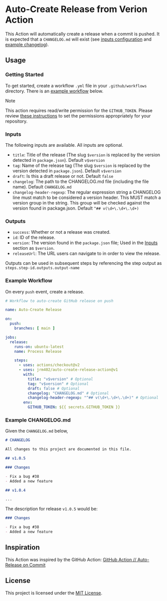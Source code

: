 # Auto-Create Release from Verion Action

This Action will automatically create a release when a commit is pushed. It is expected that a `CHANGELOG.md` will exist (see [inputs configuration](#inputs) and [example changelog](#example-changelogmd)).

## Usage

### Getting Started

To get started, create a workflow `.yml` file in your `.github/workflows` directory. There is an [example workflow](#example-workflow) below.

> [!NOTE]
> This action requires read/write permission for the `GITHUB_TOKEN`. Please review [these instructions](https://docs.github.com/en/actions/security-for-github-actions/security-guides/automatic-token-authentication#permissions-for-the-github_token) to set the permissions appropriately for your repository.

### Inputs

The following inputs are available. All inputs are optional.

- `title`: Title of the release (The slug `$version` is replaced by the version detected in `package.json`). Default `v$version`
- `tag`: Name of the release tag (The slug `$version` is replaced by the version detected in `package.json`). Default `v$version`
- `draft`: Is this a draft release or not. Default `false`
- `changelog`: The path to the CHANGELOG.md file (including the file name). Default `CHANGELOG.md`
- `changelog-header-regexp`: The regular expression string a CHANGELOG line must match to be considered a version header. This MUST match a version group in the string. This group will be checked against the version found in package.json. Default `^## v(\d+\.\d+\.\d+)`

### Outputs

- `success`: Whether or not a release was created.
- `id`: ID of the release.
- `version`: The version found in the `package.json` file; Used in the [Inputs](#inputs) section as `$version`.
- `releaseUrl`: The URL users can navigate to in order to view the release.

Outputs can be used in subsequent steps by referencing the step output as `steps.step-id.outputs.output-name`

### Example Workflow

On every `push` event, create a release.

```yml
# Workflow to auto-create GitHub release on push

name: Auto-Create Release

on:
  push:
    branches: [ main ]

jobs:
  release:
    runs-on: ubuntu-latest
    name: Process Release

    steps:
      - uses: actions/checkout@v2
      - uses: jrm402/auto-create-release-action@v1
        with:
          title: "v$version" # Optional
          tag: "v$version" # Optional
          draft: false # Optional
          changelog: "CHANGELOG.md" # Optional
          changelog-header-regexp: "^## v(\d+\.\d+\.\d+)" # Optional
        env:
          GITHUB_TOKEN: ${{ secrets.GITHUB_TOKEN }}
```

### Example CHANGELOG.md

Given the `CHANGELOG.md` below,

```md
# CHANGELOG

All changes to this project are documented in this file.

## v1.0.5

### Changes

- Fix a bug #38
- Added a new feature

## v1.0.4

...
```

The description for release `v1.0.5` would be:

```md
### Changes

- Fix a bug #38
- Added a new feature
```

## Inspiration

This Action was inspired by the GitHub Action: [GitHub Action // Auto-Release on Commit](https://github.com/CupOfTea696/gh-action-auto-release)

## License

This project is licensed under the [MIT License](https://github.com/Alive-For-Him/Auto-Release-Action/blob/main/LICENSE).

